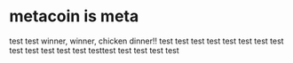 # metacoin is meta

test
test
winner, winner, chicken dinner!!
test
test
test
test
test
test
test
test
test
test
test
test
test
testtest
test
test
test
test

